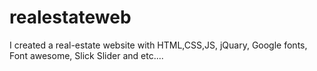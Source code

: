 # realestateweb
I created a real-estate website with HTML,CSS,JS, jQuary, Google fonts, Font awesome, Slick Slider and etc....
